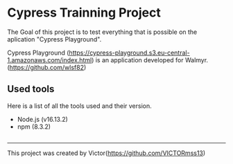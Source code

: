 # Cypress Trainning Project 

The Goal of this project is to test everything that is possible on the aplication "Cypress Playground".

Cypress Playground (https://cypress-playground.s3.eu-central-1.amazonaws.com/index.html) is an application developed for Walmyr.(https://github.com/wlsf82)

## Used tools 

Here is a list of all the tools used and their version.

- Node.js (v16.13.2)
- npm (8.3.2)

## 

---- 
This project was created by Victor(https://github.com/VICTORmss13)
